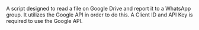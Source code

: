 A script designed to read a file on Google Drive and report it to a WhatsApp group. 
It utilizes the Google API in order to do this. A Client ID and API Key is required to use the Google API.
